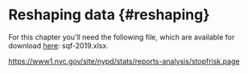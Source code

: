 # Reshaping data {#reshaping}

For this chapter you'll need the following file, which are available for download [here](https://github.com/jacobkap/r4crimz/tree/master/data): sqf-2019.xlsx. 



https://www1.nyc.gov/site/nypd/stats/reports-analysis/stopfrisk.page

